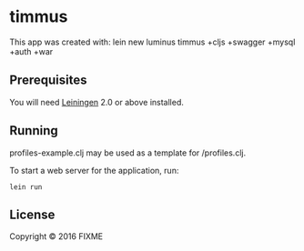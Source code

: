 # timmus

This app was created with:
   lein new luminus timmus +cljs +swagger +mysql +auth +war

## Prerequisites

You will need [Leiningen][1] 2.0 or above installed.

[1]: https://github.com/technomancy/leiningen

## Running

profiles-example.clj may be used as a template for /profiles.clj.

To start a web server for the application, run:

    lein run

## License

Copyright © 2016 FIXME
